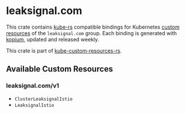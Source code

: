 <!--
SPDX-FileCopyrightText: The kube-custom-resources-rs Authors
SPDX-License-Identifier: 0BSD
 -->

# leaksignal.com

This crate contains [kube-rs](https://kube.rs/) compatible bindings for Kubernetes [custom resources](https://kubernetes.io/docs/tasks/extend-kubernetes/custom-resources/custom-resource-definitions/) of the `leaksignal.com` group. Each binding is generated with [kopium](https://github.com/kube-rs/kopium), updated and released weekly.

This crate is part of [kube-custom-resources-rs](https://github.com/metio/kube-custom-resources-rs).

## Available Custom Resources

### leaksignal.com/v1
- `ClusterLeaksignalIstio`
- `LeaksignalIstio`
